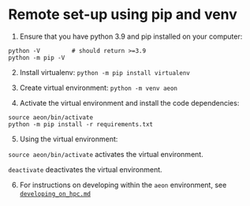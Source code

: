 # Remote set-up using pip and venv

1) Ensure that you have python 3.9 and pip installed on your computer:
```
python -V         # should return >=3.9
python -m pip -V
```

2) Install virtualenv: `python -m pip install virtualenv`

3) Create virtual environment: `python -m venv aeon`

4) Activate the virtual environment and install the code dependencies:
```
source aeon/bin/activate
python -m pip install -r requirements.txt
```

5) Using the virtual environment:

`source aeon/bin/activate` activates the virtual environment.

`deactivate` deactivates the virtual environment.

6) For instructions on developing within the `aeon` environment, see [`developing_on_hpc.md`](./developing_on_hpc.md)